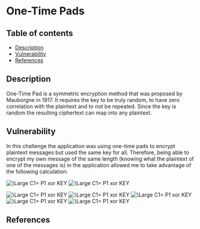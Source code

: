 # One-Time Pads


## Table of contents
- [Description](#description)
- [Vulnerability](#vulnerability)
- [References](#references)

## Description
One-Time Pad is a symmetric encryption method that was proposed by Mauborgne in 1917. It requires the key to be truly random, to have zero correlation with the plaintext and to not be repeated. Since the key is random the resulting ciphertext can map into any plaintext. 

## Vulnerability
In this challenge the application was using one-time pads to encrypt plaintext messages but used the same key for all. Therefore, being able to encrypt my own message of the same length (knowing what the plaintext of one of the messages is) in the application allowed me to take advantage of the following calculation: 


![\Large C1= P1 xor KEY](https://latex.codecogs.com/svg.latex?\Large&space;C1={P1xorKEY})
![\Large C1= P1 xor KEY](https://latex.codecogs.com/svg.latex?\Large&space;C2={P1xorKEY})

![\Large C1= P1 xor KEY](https://latex.codecogs.com/svg.latex?\Large&space;C1xorC2={(P1xorKEY)xor(P2xorKEY)})
![\Large C1= P1 xor KEY](https://latex.codecogs.com/svg.latex?\Large&space;C1xorC2={P1xorP2xorKEYxKEY})
![\Large C1= P1 xor KEY](https://latex.codecogs.com/svg.latex?\Large&space;C1xorC2={P1xorP2xor0})
![\Large C1= P1 xor KEY](https://latex.codecogs.com/svg.latex?\Large&space;C1xorC2={P1xorP2})
![\Large C1= P1 xor KEY](https://latex.codecogs.com/svg.latex?\Large&space;P1={C1xorC2xorP2})

## References


